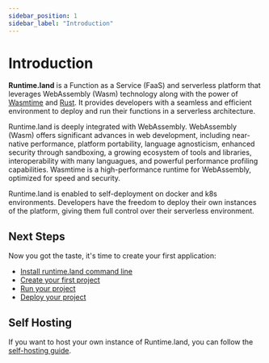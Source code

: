 ```yaml
---
sidebar_position: 1
sidebar_label: "Introduction"
---
```


# Introduction

**Runtime.land** is a Function as a Service (FaaS) and serverless platform that leverages WebAssembly (Wasm) technology along with the power of [Wasmtime](https://wasmtime.dev/) and [Rust](https://www.rust-lang.org/). It provides developers with a seamless and efficient environment to deploy and run their functions in a serverless architecture.

Runtime.land is deeply integrated with WebAssembly. WebAssembly (Wasm) offers significant advances in web development, including near-native performance, platform portability, language agnosticism, enhanced security through sandboxing, a growing ecosystem of tools and libraries, interoperability with many languagues, and powerful performance profiling capabilities. Wasmtime is a high-performance runtime for WebAssembly, optimized for speed and security.

Runtime.land is enabled to self-deployment on docker and k8s environments. Developers have the freedom to deploy their own instances of the platform, giving them full control over their serverless environment. 

## Next Steps

Now you got the taste, it's time to create your first application:

- [Install runtime.land command line](/docs/get-started/install)
- [Create your first project](/docs/get-started/create-project)
- [Run your project](/docs/get-started/run-project)
- [Deploy your project](/docs/get-started/deploy-project)

## Self Hosting

If you want to host your own instance of Runtime.land, you can follow the [self-hosting guide](/docs/self-hosting).
